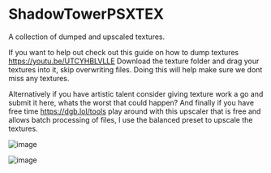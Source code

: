 # ShadowTowerPSXTEX
A collection of dumped and upscaled textures.

If you want to help out check out this guide on how to dump textures https://youtu.be/UTCYHBLVLLE
Download the texture folder and drag your textures into it, skip overwriting files.
Doing this will help make sure we dont miss any textures.

Alternatively if you have artistic talent consider giving texture work a go and submit it here, whats the worst that could happen?
And finally if you have free time https://dgb.lol/tools play around with this upscaler that is free and allows batch processing of files, I use the balanced preset to upscale the textures.

![image](https://github.com/zeak-z/ShadowTowerPSXTEX/assets/153205102/e8cb0153-596b-4b74-930f-0054cd5f4361)

![image](https://github.com/zeak-z/ShadowTowerPSXTEX/assets/153205102/a0f4af87-66c9-46ab-88f5-9d1f09106a50)
